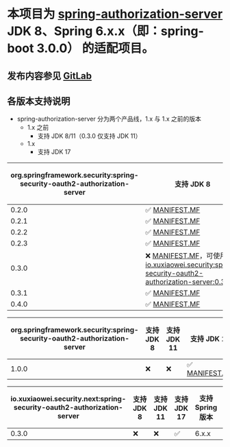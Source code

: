 # 本项目为 [spring-authorization-server](https://github.com/spring-projects/spring-authorization-server) JDK 8、Spring 6.x.x（即：spring-boot 3.0.0） 的适配项目。

## 发布内容参见 [GitLab](https://gitlab.com/xuxiaowei-io/spring-security-oauth2-authorization-server/-/pipelines)

## 各版本支持说明

- spring-authorization-server 分为两个产品线，1.x 与 1.x 之前的版本
    - 1.x 之前
        - 支持 JDK 8/11（0.3.0 仅支持 JDK 11）
    - 1.x
        - 支持 JDK 17

| org.springframework.security:spring-security-oauth2-authorization-server | 支持 JDK 8                                                                                                                                                                                                                                                                                                                                                                                                                                     | 支持 JDK 11 | 支持 Spring 版本 | 支持 Spring Security | 支持 Spring Boot 版本 |
|--------------------------------------------------------------------------|----------------------------------------------------------------------------------------------------------------------------------------------------------------------------------------------------------------------------------------------------------------------------------------------------------------------------------------------------------------------------------------------------------------------------------------------|-----------|--------------|--------------------|-------------------|
| 0.2.0                                                                    | ✅ [MANIFEST.MF](https://s01.oss.sonatype.org/service/local/repositories/releases/archive/org/springframework/security/spring-security-oauth2-authorization-server/0.2.0/spring-security-oauth2-authorization-server-0.2.0.jar/!/META-INF/MANIFEST.MF)                                                                                                                                                                                        | ✅         | 5.7.x        | 5.7.x              | 2.7.x             | 
| 0.2.1                                                                    | ✅ [MANIFEST.MF](https://s01.oss.sonatype.org/service/local/repositories/releases/archive/org/springframework/security/spring-security-oauth2-authorization-server/0.2.1/spring-security-oauth2-authorization-server-0.2.1.jar/!/META-INF/MANIFEST.MF)                                                                                                                                                                                        | ✅         | 5.7.x        | 5.7.x              | 2.7.x             | 
| 0.2.2                                                                    | ✅ [MANIFEST.MF](https://s01.oss.sonatype.org/service/local/repositories/releases/archive/org/springframework/security/spring-security-oauth2-authorization-server/0.2.2/spring-security-oauth2-authorization-server-0.2.2.jar/!/META-INF/MANIFEST.MF)                                                                                                                                                                                        | ✅         | 5.7.x        | 5.7.x              | 2.7.x             | 
| 0.2.3                                                                    | ✅ [MANIFEST.MF](https://s01.oss.sonatype.org/service/local/repositories/releases/archive/org/springframework/security/spring-security-oauth2-authorization-server/0.2.3/spring-security-oauth2-authorization-server-0.2.3.jar/!/META-INF/MANIFEST.MF)                                                                                                                                                                                        | ✅         | 5.7.x        | 5.7.x              | 2.7.x             | 
| 0.3.0                                                                    | ❌ [MANIFEST.MF](https://s01.oss.sonatype.org/service/local/repositories/releases/archive/org/springframework/security/spring-security-oauth2-authorization-server/0.3.0/spring-security-oauth2-authorization-server-0.3.0.jar/!/META-INF/MANIFEST.MF)，可使用 [io.xuxiaowei.security:spring-security-oauth2-authorization-server:0.3.0](https://repo1.maven.org/maven2/io/xuxiaowei/security/spring-security-oauth2-authorization-server/0.3.0/) | ✅         | 5.7.x        | 5.7.x              | 2.7.x             | 
| 0.3.1                                                                    | ✅ [MANIFEST.MF](https://s01.oss.sonatype.org/service/local/repositories/releases/archive/org/springframework/security/spring-security-oauth2-authorization-server/0.3.1/spring-security-oauth2-authorization-server-0.3.1.jar/!/META-INF/MANIFEST.MF)                                                                                                                                                                                        | ✅         | 5.7.x        | 5.7.x              | 2.7.x             | 
| 0.4.0                                                                    | ✅ [MANIFEST.MF](https://s01.oss.sonatype.org/service/local/repositories/releases/archive/org/springframework/security/spring-security-oauth2-authorization-server/0.4.0/spring-security-oauth2-authorization-server-0.4.0.jar/!/META-INF/MANIFEST.MF)                                                                                                                                                                                        | ✅         | 5.7.x        | 5.7.x              | 2.7.x             | 

| org.springframework.security:spring-security-oauth2-authorization-server | 支持 JDK 8 | 支持 JDK 11 | 支持 JDK 17                                                                                                                                                                                                                                             | 支持 Spring 版本 | 支持 Spring Security | 支持 Spring Boot 版本 |
|--------------------------------------------------------------------------|----------|-----------|-------------------------------------------------------------------------------------------------------------------------------------------------------------------------------------------------------------------------------------------------------|--------------|--------------------|-------------------|
| 1.0.0                                                                    | ❌        | ❌         | ✅ [MANIFEST.MF](https://s01.oss.sonatype.org/service/local/repositories/releases/archive/org/springframework/security/spring-security-oauth2-authorization-server/1.0.0/spring-security-oauth2-authorization-server-1.0.0.jar/!/META-INF/MANIFEST.MF) | 6.x.x        | 6.x.x              | 3.x.x             |

| io.xuxiaowei.security.next:spring-security-oauth2-authorization-server | 支持 JDK 8 | 支持 JDK 11 | 支持 JDK 17 | 支持 Spring 版本 | 支持 Spring Security | 支持 Spring Boot 版本 |
|------------------------------------------------------------------------|----------|-----------|-----------|--------------|--------------------|-------------------|
| 0.3.0                                                                  | ❌        | ❌         | ✅         | 6.x.x        | 6.x.x              | 3.x.x             | 
